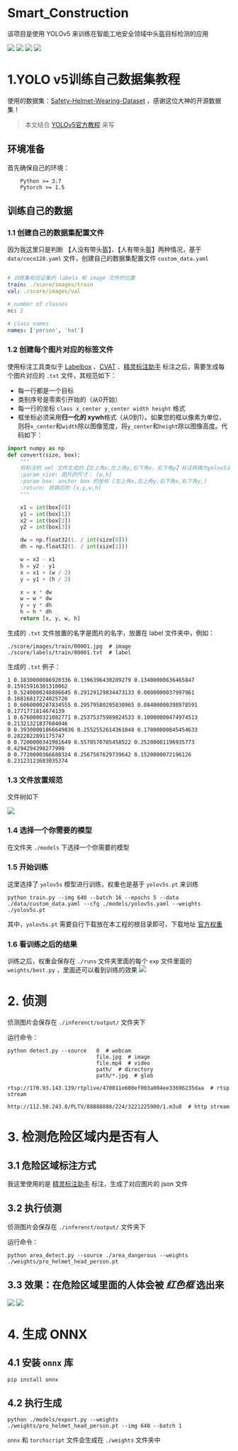 # Smart_Construction
该项目是使用 YOLOv5 来训练在智能工地安全领域中头盔目标检测的应用

![](https://github.com/PeterH0323/Smart_Construction/blob/master/doc/output_1.jpg?raw=true)
![](https://github.com/PeterH0323/Smart_Construction/blob/master/doc/output_2.jpg?raw=true)
![](https://github.com/PeterH0323/Smart_Construction/blob/master/doc/output_3.jpg?raw=true)
![](https://github.com/PeterH0323/Smart_Construction/blob/master/doc/output_4.jpg?raw=true)

# 1.YOLO v5训练自己数据集教程
使用的数据集：[Safety-Helmet-Wearing-Dataset](https://github.com/njvisionpower/Safety-Helmet-Wearing-Dataset) ，感谢这位大神的开源数据集！
> 本文结合 [YOLOv5官方教程](https://github.com/ultralytics/yolov5/wiki/Train-Custom-Data) 来写

## 环境准备
首先确保自己的环境：

```text
    Python >= 3.7
    Pytorch >= 1.5
```

## 训练自己的数据

### 1.1 创建自己的数据集配置文件

因为我这里只是判断 【人没有带头盔】、【人有带头盔】两种情况，基于 `data/coco128.yaml` 文件，创建自己的数据集配置文件 `custom_data.yaml`

```yaml

# 训练集和验证集的 labels 和 image 文件的位置
train: ./score/images/train
val: ./score/images/val

# number of classes
nc: 2

# class names
names: ['person', 'hat']
```

### 1.2 创建每个图片对应的标签文件

使用标注工具类似于 [Labelbox](https://labelbox.com/) 、[CVAT](https://github.com/opencv/cvat) 、[精灵标注助手](http://www.jinglingbiaozhu.com/) 标注之后，需要生成每个图片对应的 `.txt` 文件，其规范如下：
- 每一行都是一个目标
- 类别序号是零索引开始的（从0开始）
- 每一行的坐标 `class x_center y_center width height` 格式
- 框坐标必须采用**归一化的 xywh**格式（从0到1）。如果您的框以像素为单位，则将`x_center`和`width`除以图像宽度，将`y_center`和`height`除以图像高度。代码如下：

```python
import numpy as np
def convert(size, box):
    """
    将标注的 xml 文件生成的【左上角x,左上角y,右下角x，右下角y】标注转换为yolov5训练的坐标
    :param size: 图片的尺寸： [w,h]
    :param box: anchor box 的坐标 [左上角x,左上角y,右下角x,右下角y,]
    :return: 转换后的 [x,y,w,h]
    """

    x1 = int(box[0])
    y1 = int(box[1])
    x2 = int(box[2])
    y2 = int(box[3])

    dw = np.float32(1. / int(size[0]))
    dh = np.float32(1. / int(size[1]))

    w = x2 - x1
    h = y2 - y1
    x = x1 + (w / 2)
    y = y1 + (h / 2)

    x = x * dw
    w = w * dw
    y = y * dh
    h = h * dh
    return [x, y, w, h]
```

生成的 `.txt` 文件放置的名字是图片的名字，放置在 label 文件夹中，例如：
```text
./score/images/train/00001.jpg  # image
./score/labels/train/00001.txt  # label
```

生成的 `.txt` 例子：
```text
1 0.1830000086920336 0.1396396430209279 0.13400000636465847 0.15915916301310062
1 0.5240000248886645 0.29129129834473133 0.0800000037997961 0.16816817224025726
1 0.6060000287834555 0.29579580295830965 0.08400000398978591 0.1771771814674139
1 0.6760000321082771 0.25375375989824533 0.10000000474974513 0.21321321837604046
0 0.39300001866649836 0.2552552614361048 0.17800000845454633 0.2822822891175747
0 0.7200000341981649 0.5570570705458522 0.25200001196935773 0.4294294398277998
0 0.7720000366680324 0.2567567629739642 0.1520000072196126 0.23123123683035374
```

### 1.3 文件放置规范
文件树如下

![](https://github.com/PeterH0323/Smart_Construction/blob/master/doc/File_tree.png?raw=true)

### 1.4 选择一个你需要的模型
在文件夹 `./models` 下选择一个你需要的模型

### 1.5 开始训练
这里选择了 `yolov5s` 模型进行训练，权重也是基于 `yolov5s.pt` 来训练

```shell script
python train.py --img 640 --batch 16 --epochs 5 --data ./data/custom_data.yaml --cfg ./models/yolov5s.yaml --weights ./yolov5s.pt
```

其中，`yolov5s.pt` 需要自行下载放在本工程的根目录即可，下载地址 [官方权重](https://drive.google.com/open?id=1Drs_Aiu7xx6S-ix95f9kNsA6ueKRpN2J)

### 1.6 看训练之后的结果
训练之后，权重会保存在 `./runs` 文件夹里面的每个 `exp` 文件里面的 `weights/best.py` ，里面还可以看到训练的效果
![](https://github.com/PeterH0323/Smart_Construction/blob/master/doc/test_batch0_gt.jpg?raw=true)

# 2. 侦测
侦测图片会保存在 `./inferenct/output/` 文件夹下

运行命令：
```shell script
python detect.py --source   0  # webcam
                            file.jpg  # image 
                            file.mp4  # video
                            path/  # directory
                            path/*.jpg  # glob
                            rtsp://170.93.143.139/rtplive/470011e600ef003a004ee33696235daa  # rtsp stream
                            http://112.50.243.8/PLTV/88888888/224/3221225900/1.m3u8  # http stream
```


# 3. 检测危险区域内是否有人

## 3.1 危险区域标注方式
我这里使用的是 [精灵标注助手](http://www.jinglingbiaozhu.com/) 标注，生成了对应图片的 json 文件

## 3.2 执行侦测

侦测图片会保存在 `./inferenct/output/` 文件夹下

运行命令：
```shell script
python area_detect.py --source ./area_dangerous --weights ./weights/pro_helmet_head_person.pt
```

## 3.3 效果：在危险区域里面的人体会被 *红色框* 选出来

![](https://github.com/PeterH0323/Smart_Construction/blob/master/doc/area_output_1.jpg?raw=true)
![](https://github.com/PeterH0323/Smart_Construction/blob/master/doc/area_output_2.jpg?raw=true)


# 4. 生成 ONNX
## 4.1 安装 `onnx` 库

```shell script
pip install onnx
```

## 4.2 执行生成

```shell script
python ./models/export.py --weights ./weights/pro_helmet_head_person.pt --img 640 --batch 1
```

`onnx` 和 `torchscript` 文件会生成在 `./weights` 文件夹中
